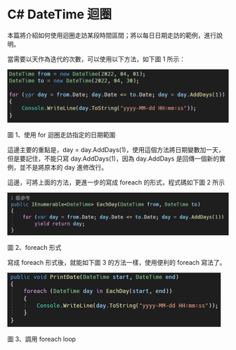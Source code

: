# C# DateTime 迴圈
本篇將介紹如何使用迴圈走訪某段時間區間；將以每日日期走訪的範例，進行說明。

當需要以天作為迭代的次數，可以使用以下方法，如下圖 1 所示：

![](./images/image1.png)

圖 1、使用 for 迴圈走訪指定的日期範圍

這邊主要的重點是，day = day.AddDays(1)，使用這個方法將日期變數加一天，但是要記住，不能只寫 day.AddDays(1)，因為 day.AddDays 是回傳一個新的實例，並不是將原本的 day 進修改行。

這邊，可將上面的方法，更進一步的寫成 foreach 的形式，程式碼如下圖 2 所示

![](./images/image2.png)

圖 2、foreach 形式

寫成 foreach 形式後，就能如下圖 3 的方法一樣，使用便利的 foreach
寫法了。

![](./images/image3.png)

圖 3、調用 foreach loop

